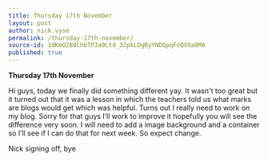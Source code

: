 ```yaml
---
title: Thursday 17th November
layout: post
author: nick.vyse
permalink: /thursday-17th-november/
source-id: 1dKmO2B8ChbTPJa0Ltd_3JpkLDgRyYNDQpqFoQVXa0MA
published: true
---
```

**Thursday 17th November**

Hi guys, today we finally did something different yay. It wasn't too great but it turned out that it was a lesson in which the teachers told us what marks are blogs would get which was helpful. Turns out I really need to work on my blog. Sorry for that guys I’ll work to improve it hopefully you will see the difference very soon. I will need to add a image background and a container so I’ll see if I can do that for next week. So expect change.

Nick signing off, bye

